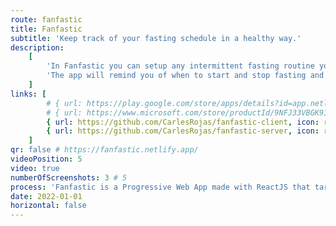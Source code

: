 ```yaml
---
route: fanfastic
title: Fanfastic
subtitle: 'Keep track of your fasting schedule in a healthy way.'
description:
    [
        'In Fanfastic you can setup any intermittent fasting routine you wish. Choose how long you want to fast for and when to start. You can also track your weight and BMI.',
        'The app will remind you of when to start and stop fasting and it will provide an explanation for the different phases of fasting.',
    ]
links: [
        # { url: https://play.google.com/store/apps/details?id=app.netlify.fanfastic, icon: ri:android-fill },
        # { url: https://www.microsoft.com/store/productId/9NFJ33VBGK91, icon: ri:windows-fill },
        { url: https://github.com/CarlesRojas/fanfastic-client, icon: ri:github-fill },
        { url: https://github.com/CarlesRojas/fanfastic-server, icon: ri:github-fill },
    ]
qr: false # https://fanfastic.netlify.app/
videoPosition: 5
video: true
numberOfScreenshots: 3 # 5
process: 'Fanfastic is a Progressive Web App made with ReactJS that targets mobile, tablet and desktop devices. It is available through the Google Play Store and in the Microsoft Store. You can also add it to your iPhone by scanning this QR and adding the website to your Home Screen.'
date: 2022-01-01
horizontal: false
---
```

